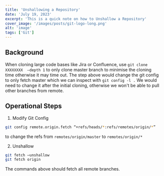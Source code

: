 ```yaml
---
title: 'Unshallowing a Repository'
date: 'July 19, 2023'
excerpt: 'This is a quick note on how to Unshallow a Repository'
cover_image: '/images/posts/git-logo-long.png'
alt: 'image'
tags: ['Git']
---
```


## Background

When cloning large code bases like Jira or Confluence, use `git clone XXXXXXXX  —depth 1` to only clone master branch to minimise the cloning time otherwise it may time out. The step above would change the git config to only fetch master which we can inspect with `git config -l .` We would need to change it after the initial cloning, otherwise we won't be able to pull other branches from remote.

## Operational Steps

1. Modify Git Config
```bash
git config remote.origin.fetch “+refs/heads/*:refs/remotes/origin/*”
```
to change the refs from `remotes/origin/master` to `remotes/origin/*`

2. Unshallow

```bash
git fetch —unshallow
git fetch origin
```

The commands above should fetch all remote branches.
